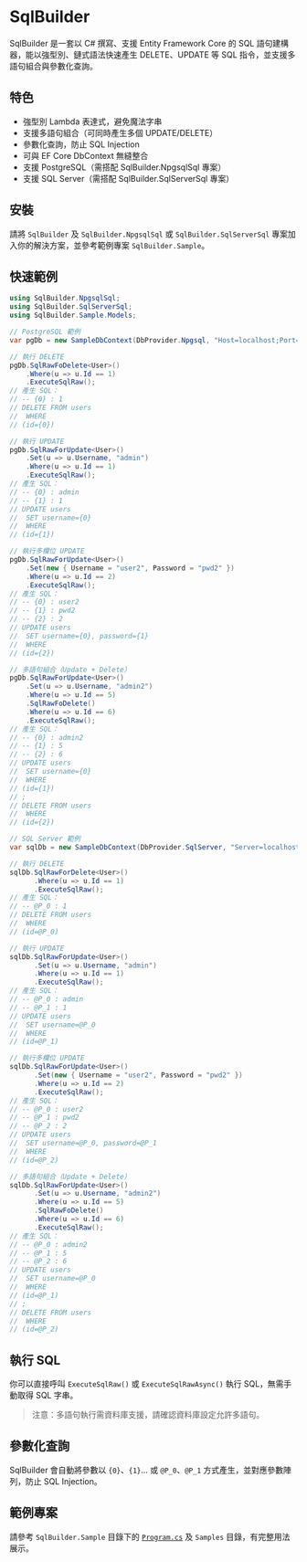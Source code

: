 # SqlBuilder

SqlBuilder 是一套以 C# 撰寫、支援 Entity Framework Core 的 SQL 語句建構器，能以強型別、鏈式語法快速產生 DELETE、UPDATE 等 SQL 指令，並支援多語句組合與參數化查詢。

## 特色

- 強型別 Lambda 表達式，避免魔法字串
- 支援多語句組合（可同時產生多個 UPDATE/DELETE）
- 參數化查詢，防止 SQL Injection
- 可與 EF Core DbContext 無縫整合
- 支援 PostgreSQL（需搭配 SqlBuilder.NpgsqlSql 專案）
- 支援 SQL Server（需搭配 SqlBuilder.SqlServerSql 專案）

## 安裝

請將 `SqlBuilder` 及 `SqlBuilder.NpgsqlSql` 或 `SqlBuilder.SqlServerSql` 專案加入你的解決方案，並參考範例專案 `SqlBuilder.Sample`。

## 快速範例

```csharp
using SqlBuilder.NpgsqlSql;
using SqlBuilder.SqlServerSql;
using SqlBuilder.Sample.Models;

// PostgreSQL 範例
var pgDb = new SampleDbContext(DbProvider.Npgsql, "Host=localhost;Port=5432;Database=sampledb;Username=postgres;Password=yourpassword");

// 執行 DELETE
pgDb.SqlRawFoDelete<User>()
    .Where(u => u.Id == 1)
    .ExecuteSqlRaw();
// 產生 SQL：
// -- {0} : 1
// DELETE FROM users
//  WHERE
// (id={0})

// 執行 UPDATE
pgDb.SqlRawForUpdate<User>()
    .Set(u => u.Username, "admin")
    .Where(u => u.Id == 1)
    .ExecuteSqlRaw();
// 產生 SQL：
// -- {0} : admin
// -- {1} : 1
// UPDATE users
//  SET username={0}
//  WHERE
// (id={1})

// 執行多欄位 UPDATE
pgDb.SqlRawForUpdate<User>()
    .Set(new { Username = "user2", Password = "pwd2" })
    .Where(u => u.Id == 2)
    .ExecuteSqlRaw();
// 產生 SQL：
// -- {0} : user2
// -- {1} : pwd2
// -- {2} : 2
// UPDATE users
//  SET username={0}, password={1}
//  WHERE
// (id={2})

// 多語句組合（Update + Delete）
pgDb.SqlRawForUpdate<User>()
    .Set(u => u.Username, "admin2")
    .Where(u => u.Id == 5)
    .SqlRawFoDelete()
    .Where(u => u.Id == 6)
    .ExecuteSqlRaw();
// 產生 SQL：
// -- {0} : admin2
// -- {1} : 5
// -- {2} : 6
// UPDATE users
//  SET username={0}
//  WHERE
// (id={1})
// ;
// DELETE FROM users
//  WHERE
// (id={2})

// SQL Server 範例
var sqlDb = new SampleDbContext(DbProvider.SqlServer, "Server=localhost;Database=sampledb;User Id=sa;Password=yourpassword;TrustServerCertificate=True;");

// 執行 DELETE
sqlDb.SqlRawForDelete<User>()
      .Where(u => u.Id == 1)
      .ExecuteSqlRaw();
// 產生 SQL：
// -- @P_0 : 1
// DELETE FROM users
//  WHERE
// (id=@P_0)

// 執行 UPDATE
sqlDb.SqlRawForUpdate<User>()
      .Set(u => u.Username, "admin")
      .Where(u => u.Id == 1)
      .ExecuteSqlRaw();
// 產生 SQL：
// -- @P_0 : admin
// -- @P_1 : 1
// UPDATE users
//  SET username=@P_0
//  WHERE
// (id=@P_1)

// 執行多欄位 UPDATE
sqlDb.SqlRawForUpdate<User>()
      .Set(new { Username = "user2", Password = "pwd2" })
      .Where(u => u.Id == 2)
      .ExecuteSqlRaw();
// 產生 SQL：
// -- @P_0 : user2
// -- @P_1 : pwd2
// -- @P_2 : 2
// UPDATE users
//  SET username=@P_0, password=@P_1
//  WHERE
// (id=@P_2)

// 多語句組合（Update + Delete）
sqlDb.SqlRawForUpdate<User>()
      .Set(u => u.Username, "admin2")
      .Where(u => u.Id == 5)
      .SqlRawFoDelete()
      .Where(u => u.Id == 6)
      .ExecuteSqlRaw();
// 產生 SQL：
// -- @P_0 : admin2
// -- @P_1 : 5
// -- @P_2 : 6
// UPDATE users
//  SET username=@P_0
//  WHERE
// (id=@P_1)
// ;
// DELETE FROM users
//  WHERE
// (id=@P_2)
```

## 執行 SQL

你可以直接呼叫 `ExecuteSqlRaw()` 或 `ExecuteSqlRawAsync()` 執行 SQL，無需手動取得 SQL 字串。

> 注意：多語句執行需資料庫支援，請確認資料庫設定允許多語句。

## 參數化查詢

SqlBuilder 會自動將參數以 `{0}`、`{1}`... 或 `@P_0`、`@P_1` 方式產生，並對應參數陣列，防止 SQL Injection。

## 範例專案

請參考 `SqlBuilder.Sample` 目錄下的 [`Program.cs`](SqlBuilder.Sample/Program.cs) 及 `Samples` 目錄，有完整用法展示。
